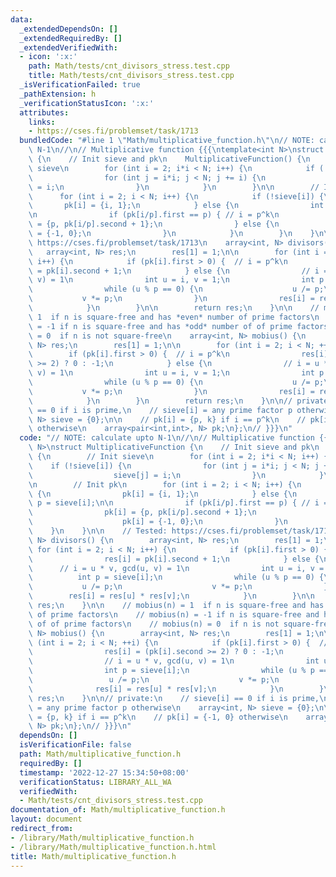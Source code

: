 ```yaml
---
data:
  _extendedDependsOn: []
  _extendedRequiredBy: []
  _extendedVerifiedWith:
  - icon: ':x:'
    path: Math/tests/cnt_divisors_stress.test.cpp
    title: Math/tests/cnt_divisors_stress.test.cpp
  _isVerificationFailed: true
  _pathExtension: h
  _verificationStatusIcon: ':x:'
  attributes:
    links:
    - https://cses.fi/problemset/task/1713
  bundledCode: "#line 1 \"Math/multiplicative_function.h\"\n// NOTE: calculate upto\
    \ N-1\n//\n// Multiplicative function {{{\ntemplate<int N>\nstruct MultiplicativeFunction\
    \ {\n    // Init sieve and pk\n    MultiplicativeFunction() {\n        // Init\
    \ sieve\n        for (int i = 2; i*i < N; i++) {\n            if (!sieve[i]) {\n\
    \                for (int j = i*i; j < N; j += i) {\n                    sieve[j]\
    \ = i;\n                }\n            }\n        }\n\n        // Init pk\n  \
    \      for (int i = 2; i < N; i++) {\n            if (!sieve[i]) {\n         \
    \       pk[i] = {i, 1};\n            } else {\n                int p = sieve[i];\n\
    \n                if (pk[i/p].first == p) { // i = p^k\n                    pk[i]\
    \ = {p, pk[i/p].second + 1};\n                } else {\n                    pk[i]\
    \ = {-1, 0};\n                }\n            }\n        }\n    }\n\n    // Tested:\
    \ https://cses.fi/problemset/task/1713\n    array<int, N> divisors() {\n     \
    \   array<int, N> res;\n        res[1] = 1;\n\n        for (int i = 2; i < N;\
    \ i++) {\n            if (pk[i].first > 0) {  // i = p^k\n                res[i]\
    \ = pk[i].second + 1;\n            } else {\n                // i = u * v, gcd(u,\
    \ v) = 1\n                int u = i, v = 1;\n                int p = sieve[i];\n\
    \                while (u % p == 0) {\n                    u /= p;\n         \
    \           v *= p;\n                }\n                res[i] = res[u] * res[v];\n\
    \            }\n        }\n\n        return res;\n    }\n\n    // mobius(n) =\
    \ 1  if n is square-free and has *even* number of prime factors\n    // mobius(n)\
    \ = -1 if n is square-free and has *odd* number of of prime factors\n    // mobius(n)\
    \ = 0  if n is not square-free\n    array<int, N> mobius() {\n        array<int,\
    \ N> res;\n        res[1] = 1;\n\n        for (int i = 2; i < N; ++i) {\n    \
    \        if (pk[i].first > 0) {  // i = p^k\n                res[i] = (pk[i].second\
    \ >= 2) ? 0 : -1;\n            } else {\n                // i = u * v, gcd(u,\
    \ v) = 1\n                int u = i, v = 1;\n                int p = sieve[i];\n\
    \                while (u % p == 0) {\n                    u /= p;\n         \
    \           v *= p;\n                }\n                res[i] = res[u] * res[v];\n\
    \            }\n        }\n        return res;\n    }\n\n// private:\n    // sieve[i]\
    \ == 0 if i is prime,\n    // sieve[i] = any prime factor p otherwise\n    array<int,\
    \ N> sieve = {0};\n\n    // pk[i] = {p, k} if i == p^k\n    // pk[i] = {-1, 0}\
    \ otherwise\n    array<pair<int,int>, N> pk;\n};\n// }}}\n"
  code: "// NOTE: calculate upto N-1\n//\n// Multiplicative function {{{\ntemplate<int\
    \ N>\nstruct MultiplicativeFunction {\n    // Init sieve and pk\n    MultiplicativeFunction()\
    \ {\n        // Init sieve\n        for (int i = 2; i*i < N; i++) {\n        \
    \    if (!sieve[i]) {\n                for (int j = i*i; j < N; j += i) {\n  \
    \                  sieve[j] = i;\n                }\n            }\n        }\n\
    \n        // Init pk\n        for (int i = 2; i < N; i++) {\n            if (!sieve[i])\
    \ {\n                pk[i] = {i, 1};\n            } else {\n                int\
    \ p = sieve[i];\n\n                if (pk[i/p].first == p) { // i = p^k\n    \
    \                pk[i] = {p, pk[i/p].second + 1};\n                } else {\n\
    \                    pk[i] = {-1, 0};\n                }\n            }\n    \
    \    }\n    }\n\n    // Tested: https://cses.fi/problemset/task/1713\n    array<int,\
    \ N> divisors() {\n        array<int, N> res;\n        res[1] = 1;\n\n       \
    \ for (int i = 2; i < N; i++) {\n            if (pk[i].first > 0) {  // i = p^k\n\
    \                res[i] = pk[i].second + 1;\n            } else {\n          \
    \      // i = u * v, gcd(u, v) = 1\n                int u = i, v = 1;\n      \
    \          int p = sieve[i];\n                while (u % p == 0) {\n         \
    \           u /= p;\n                    v *= p;\n                }\n        \
    \        res[i] = res[u] * res[v];\n            }\n        }\n\n        return\
    \ res;\n    }\n\n    // mobius(n) = 1  if n is square-free and has *even* number\
    \ of prime factors\n    // mobius(n) = -1 if n is square-free and has *odd* number\
    \ of of prime factors\n    // mobius(n) = 0  if n is not square-free\n    array<int,\
    \ N> mobius() {\n        array<int, N> res;\n        res[1] = 1;\n\n        for\
    \ (int i = 2; i < N; ++i) {\n            if (pk[i].first > 0) {  // i = p^k\n\
    \                res[i] = (pk[i].second >= 2) ? 0 : -1;\n            } else {\n\
    \                // i = u * v, gcd(u, v) = 1\n                int u = i, v = 1;\n\
    \                int p = sieve[i];\n                while (u % p == 0) {\n   \
    \                 u /= p;\n                    v *= p;\n                }\n  \
    \              res[i] = res[u] * res[v];\n            }\n        }\n        return\
    \ res;\n    }\n\n// private:\n    // sieve[i] == 0 if i is prime,\n    // sieve[i]\
    \ = any prime factor p otherwise\n    array<int, N> sieve = {0};\n\n    // pk[i]\
    \ = {p, k} if i == p^k\n    // pk[i] = {-1, 0} otherwise\n    array<pair<int,int>,\
    \ N> pk;\n};\n// }}}\n"
  dependsOn: []
  isVerificationFile: false
  path: Math/multiplicative_function.h
  requiredBy: []
  timestamp: '2022-12-27 15:34:50+08:00'
  verificationStatus: LIBRARY_ALL_WA
  verifiedWith:
  - Math/tests/cnt_divisors_stress.test.cpp
documentation_of: Math/multiplicative_function.h
layout: document
redirect_from:
- /library/Math/multiplicative_function.h
- /library/Math/multiplicative_function.h.html
title: Math/multiplicative_function.h
---
```

